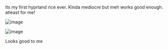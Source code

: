 Its my first hyprland rice ever. Kinda mediocre but meh works good enough. atleast for me!

![image](https://github.com/user-attachments/assets/31cc54b1-7bbb-4457-8a3e-0de23a3f60b1)

![image](https://github.com/user-attachments/assets/e52c64ce-fe1d-4756-aede-c0147637bec8)

Looks good to me

